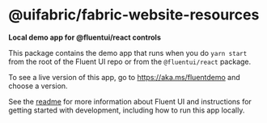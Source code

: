# @uifabric/fabric-website-resources

**Local demo app for @fluentui/react controls**

This package contains the demo app that runs when you do `yarn start` from the root of the Fluent UI repo or from the `@fluentui/react` package.

To see a live version of this app, go to https://aka.ms/fluentdemo and choose a version.

See the [readme](https://github.com/microsoft/fluentui) for more information about Fluent UI and instructions for getting started with development, including how to run this app locally.
